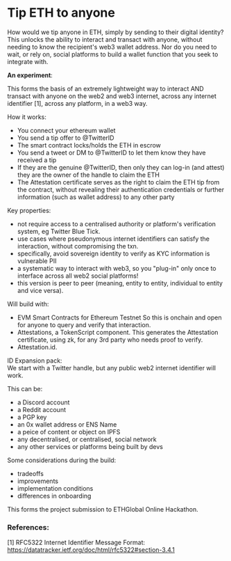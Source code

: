 # Tip ETH to anyone

How would we tip anyone in ETH, simply by sending to their digital identity? This unlocks the ability to interact and transact with anyone, without needing to know the recipient's web3 wallet address. Nor do you need to wait, or rely on, social platforms to build a wallet function that you seek to integrate with.

**An experiment**:

This forms the basis of an extremely lightweight way to interact AND transact with anyone on the web2 and web3 internet, across any internet identifier [1], across any platform, in a web3 way. 

How it works: 
* You connect your ethereum wallet
* You send a tip offer to @TwitterID
* The smart contract locks/holds the ETH in escrow
* You send a tweet or DM to @TwitterID to let them know they have received a tip
* If they are the genuine @TwitterID, then only they can log-in (and attest) they are the owner of the handle to claim the ETH
* The Attestation certificate serves as the right to claim the ETH tip from the contract, without revealing their authentication credentials or further information (such as wallet address) to any other party

Key properties: 
* not require access to a centralised authority or platform's verification system, eg Twitter Blue Tick.
* use cases where pseudonymous internet identifiers can satisfy the interaction, without compromising the txn.
* specifically, avoid sovereign identity to verify as KYC information is vulnerable PII
* a systematic way to interact with web3, so you "plug-in" only once to interface across all web2 social platforms!
* this version is peer to peer (meaning, entity to entity, individual to entity and vice versa).

Will build with: 
* EVM Smart Contracts for Ethereum Testnet
  So this is onchain and open for anyone to query and verify that interaction. 
* Attestations, a TokenScript component.
  This generates the Attestation certificate, using zk, for any 3rd party who needs proof to verify.
* Attestation.id.

ID Expansion pack:   
  We start with a Twitter handle, but any public web2 internet identifier will work.
  
  This can be: 
* a Discord account
* a Reddit account
* a PGP key
* an 0x wallet address or ENS Name
* a peice of content or object on IPFS
* any decentralised, or centralised, social network
* any other services or platforms being built by devs

Some considerations during the build:
* tradeoffs
* improvements
* implementation conditions
* differences in onboarding

This forms the project submission to ETHGlobal Online Hackathon.

### References: 
[1] RFC5322 Internet Identifier Message Format: https://datatracker.ietf.org/doc/html/rfc5322#section-3.4.1
